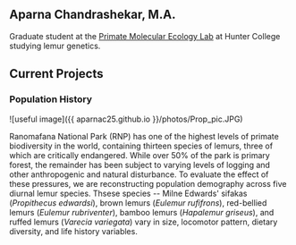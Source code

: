 ## Aparna Chandrashekar, M.A.

Graduate student at the [Primate Molecular Ecology Lab](https://www.hunterpmel.org/) at Hunter College studying lemur genetics. 

## Current Projects 

### Population History
![useful image]({{ aparnac25.github.io }}/photos/Prop_pic.JPG)

Ranomafana National Park (RNP) has one of the highest levels of primate
biodiversity in the world, containing thirteen species of lemurs, three
of which are critically endangered. While over 50% of the park is
primary forest, the remainder has been subject to varying levels of
logging and other anthropogenic and natural disturbance. To evaluate the
effect of these pressures, we are reconstructing population demography
across five diurnal lemur species. Thsese species -- Milne Edwards' sifakas 
(_Propithecus edwardsi_), brown lemurs (_Eulemur rufifrons_), red-bellied 
lemurs (_Eulemur rubriventer_), bamboo lemurs (_Hapalemur griseus_), 
and ruffed lemurs (_Varecia variegata_) vary in size, locomotor pattern, dietary
diversity, and life history variables. 


